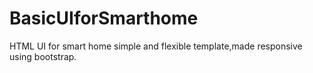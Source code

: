 # BasicUIforSmarthome
HTML UI for smart home simple and flexible template,made responsive using bootstrap.
